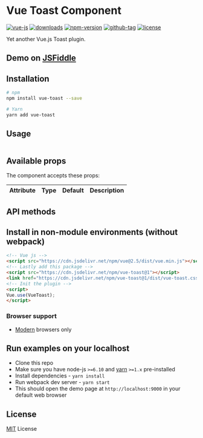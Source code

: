 # Vue Toast Component

[![vue-js](https://img.shields.io/badge/vue.js-2.x-brightgreen.svg?maxAge=604800)](https://vuejs.org/)
[![downloads](https://img.shields.io/npm/dt/vue-toast.svg)](http://npm-stats.com/~packages/vue-toast)
[![npm-version](https://img.shields.io/npm/v/vue-toast.svg)](https://www.npmjs.com/package/vue-toast)
[![github-tag](https://img.shields.io/github/tag/ankurk91/vue-toast.svg?maxAge=1800)](https://github.com/ankurk91/vue-toast/)
[![license](https://img.shields.io/github/license/ankurk91/vue-toast.svg?maxAge=1800)](https://yarnpkg.com/en/package/vue-toast)

Yet another Vue.js Toast plugin.

## Demo on [JSFiddle](https://jsfiddle.net)

## Installation
```bash
# npm
npm install vue-toast --save

# Yarn
yarn add vue-toast
```

## Usage
```html

```

## Available props
The component accepts these props:

| Attribute        | Type                | Default              | Description      |
| :---             | :---:               | :---:                | :---             |

## API methods

## Install in non-module environments (without webpack)
```html
<!-- Vue js -->
<script src="https://cdn.jsdelivr.net/npm/vue@2.5/dist/vue.min.js"></script>
<!-- Lastly add this package -->
<script src="https://cdn.jsdelivr.net/npm/vue-toast@1"></script>
<link href="https://cdn.jsdelivr.net/npm/vue-toast@1/dist/vue-toast.css" rel="stylesheet">
<!-- Init the plugin -->
<script>
Vue.use(VueToast);
</script>
```

### Browser support
* [Modern](http://browserl.ist/?q=defaults%2C+not+ie+%3E+0%2Cnot+ie_mob+%3E+0) browsers only

## Run examples on your localhost
* Clone this repo
* Make sure you have node-js `>=6.10` and [yarn](https://yarnpkg.com) `>=1.x` pre-installed
* Install dependencies - `yarn install`
* Run webpack dev server - `yarn start`
* This should open the demo page at `http://localhost:9000` in your default web browser 

## License
[MIT](LICENSE.txt) License

